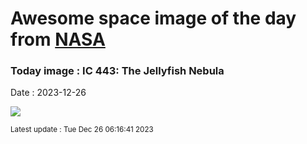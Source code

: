 
# Awesome space image of the day from [NASA](https://api.nasa.gov/)

### Today image : IC 443: The Jellyfish Nebula
Date : 2023-12-26

![](https://apod.nasa.gov/apod/image/2312/Jellyfish_Payne_960.jpg)

<small>Latest update : Tue Dec 26 06:16:41 2023</small>
        
